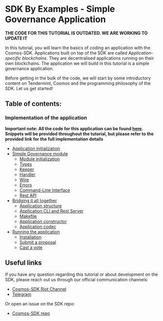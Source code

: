 # SDK By Examples - Simple Governance Application 

**THE CODE FOR THIS TUTORIAL IS OUTDATED. WE ARE WORKING TO UPDATE IT**

In this tutorial, you will learn the basics of coding an application with the Cosmos-SDK. Applications built on top of the SDK are called *Application-specific blockchains*. They are decentralised applications running on their own blockchains. The application we will build in this tutorial is a simple governance application.

Before getting in the bulk of the code, we will start by some introductory content on Tendermint, Cosmos and the programming philosophy of the SDK. Let us get started!

## Table of contents:

### Implementation of the application

**Important note: All the code for this application can be found [here](https://github.com/cosmos/cosmos-sdk/tree/fedekunze/module_tutorial/examples/simpleGov). Snippets will be provided throughout the tutorial, but please refer to the provided link for the full implementation details**

- [Application initialization](app-init.md)
- [Simple Governance module](simple-gov-module.md)
    + [Module initialization](simple-gov-module.md#module-initialization)
    + [Types](simple-gov-module.md#types)
    + [Keeper](simple-gov-module.md#keeper)
    + [Handler](simple-gov-module.md#handler)
    + [Wire](simple-gov-module.md#codec)
    + [Errors](simple-gov-module.md#errors)
    + [Command-Line Interface](simple-gov-module.md#command-line-interface)
    + [Rest API](simple-gov-module.md#rest-api)
- [Bridging it all together](bridging-it-all.md)
    + [Application structure](bridging-it-all.md#application-structure)
    + [Application CLI and Rest Server](bridging-it-all.md#cli-and-rest-server)
    + [Makefile](bridging-it-all.md#makefile)
    + [Application constructor](bridging-it-all.md#application-constructor)
    + [Application codec](bridging-it-all.md#application-codec)
- [Running the application](running-the-application.md)
    + [Installation](running-the-application.md#installation)
    + [Submit a proposal](running-the-application.md#submit-a-proposal)
    + [Cast a vote](running-the-application.md#cast-a-vote)

## Useful links

If you have any question regarding this tutorial or about development on the SDK, please reach out us through our official communication channels:

- [Cosmos-SDK Riot Channel](https://riot.im/app/#/room/#cosmos-sdk:matrix.org)
- [Telegram](https://t.me/cosmosproject)

Or open an issue on the SDK repo:

- [Cosmos-SDK repo](https://github.com/cosmos/cosmos-sdk/)
